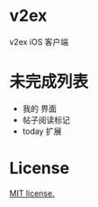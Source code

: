 # v2ex
v2ex iOS 客户端

# 未完成列表
* 我的 界面
* 帖子阅读标记
* today 扩展

# License
[MIT license.](http://www.opensource.org/licenses/mit-license.php)
